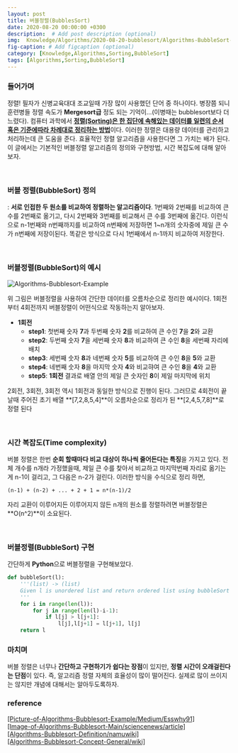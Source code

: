 ```yaml
---
layout: post
title: 버블정렬(BubblesSort)
date: 2020-08-20 00:00:00 +0300
description:  # Add post description (optional)
img:  Knowledge/Algorithms/2020-08-20-bubblesort/Algorithms-BubbleSort-Main.jpg
fig-caption: # Add figcaption (optional)
category: [Knowledge,Algorithms,Sorting,BubbleSort]
tags: [Algorithms,Sorting,BubbleSort]
---
```


### 들어가며
정렬! 필자가 신병교육대대 조교일때 가장 많이 사용했던 단어 중 하나이다. 병장쯤 되니 훈련병들 정렬 속도가 **Mergesort급** 정도 되는 기억이...(이병때는 bubblesort보다 더 느렸다). 컴퓨터 과학에서 <ins>**정렬(Sorting)은 한 집단에 속해있는 데이터를 일련의 순서 혹은 기준에따라 차례대로 정리하는 방법**</ins>이다. 이러한 정렬은 대용량 데이터를 관리하고 처리하는데 큰 도움을 준다. 효율적인 정렬 알고리즘을 사용한다면 그 가치는 배가 된다. 이 글에서는 기본적인 버블정렬 알고리즘의 정의와 구현방법, 시간 복잡도에 대해 알아보자.

<br>

### 버블 정렬(BubbleSort) 정의
: **서로 인접한 두 원소를 비교하여 정렬하는 알고리즘이다**. 1번째와 2번째를 비교하여 큰 수를 2번째로 옮기고, 다시 2번째와 3번째를 비교해서 큰 수를 3번째에 옮긴다. 이런식으로 n-1번째와 n번째까지를 비교하여 n번째에 저장하면 1~n개의 숫자중에 제일 큰 수가 n번째에 저장이된다. 똑같은 방식으로 다시 1번째에서 n-1까지 비교하여 저장한다.  

<br>

### 버블정렬(BubbleSort)의 예시
![Algorithms-Bubblesort-Example]({{site.baseurl}}/assets/img/Knowledge/Algorithms/2020-08-20-bubblesort/Algorithms-Bubblesort-Exmaple.png#center)

위 그림은 버블정렬을 사용하여 간단한 데이터를 오름차순으로 정리한 예시이다. 1회전부터 4회전까지 버블정렬이 어떤식으로 작동하는지 알아보자.

- **1회전** 
    - **step1**: 첫번째 숫자 **7**과 두번째 숫자 **2**를 비교하여 큰 수인 **7**을 **2**와 교환
    - **step2**: 두번째 숫자 **7**을 세번째 숫자 **8**과 비교하여 큰 수인 **8**을 세번째 자리에 배치
    - **step3**: 세번째 숫자 **8**과 네번째 숫자 **5**를 비교하여 큰 수인 **8**을 **5**와 교환
    - **step4**: 네번째 숫자 **8**을 마지막 숫자 **4**와 비교햐여 큰 수인 **8**을 **4**와 교환
    - **step5**: **1회전** 결과로 배열 안의 제일 큰 숫자인 **8**이 제일 마지막에 위치

2회전, 3회전, 3회전 역시 1회전과 동일한 방식으로 진행이 된다. 그러므로 4회전이 끝날때 주어진 초기 배열 **[7,2,8,5,4]**이 오름차순으로 정리가 된 **[2,4,5,7,8]**로 정렬 된다

<br>

### 시간 복잡도(Time complexity)
버블 정렬은 한번 **순회 할때마다 비교 대상이 하나씩 줄어든다는 특징**을 가지고 있다. 전체 개수를 n개라 가정했을때, 제일 큰 수를 찾아서 비교하고 마지막번째 자리로 옮기는게 n-1이 걸리고, 그 다음은 n-2가 걸린다. 이러한 방식을 수식으로 정리 하면,

    (n-1) + (n-2) + ... + 2 + 1 = n*(n-1)/2

자리 교환이 이루어지든 이루어지지 않든 n개의 원소를 정렬하려면 버블정렬은 **O(n^2)**이 소요된다.

<br>

### 버블정렬(BubbleSort) 구현

간단하게 **Python**으로 버블정렬을 구현해보았다.
``` python
def bubbleSort(l):
    '''(list) -> (list)
    Given l is unordered list and return ordered list using bubbleSort Algorithm 
    '''
    for i in range(len(l)):
        for j in range(len(l)-i-1):
            if l[j] > l[j+1]:
                l[j],l[j+1] = l[j+1], l[j]
    return l
```

### 마치며
버블 정렬은 너무나 **간단하고 구현하기가 쉽다는 장점**이 있지만, **정렬 시간이 오래걸린다는 단점**이 있다. 즉, 알고리즘 정렬 자체의 효율성이 많이 떨어진다. 실제로 많이 쓰이지는 않지만 개념에 대해서는 알아두도록하자.  


### reference
[\[Picture-of-Algorithms-Bubblesort-Example/Medium/Esswhy91\]](https://medium.com/@Esswhy91/what-the-heck-is-bubble-sort-25ee0b374b51) <br>
[\[Image-of-Algorithms-Bubblesort-Main/sciencenews/article\]](https://www.sciencenews.org/article/physicists-find-atomic-nucleus-bubble-middle) <br>
[\[Algorithms-Bubblesort-Definition/namuwiki\]](https://namu.wiki/w/%EC%A0%95%EB%A0%AC%20%EC%95%8C%EA%B3%A0%EB%A6%AC%EC%A6%98) <br>
[\[Algorithms-Bubblesort-Concept-General/wiki\]](https://en.wikipedia.org/wiki/Bubble_sort) <br>